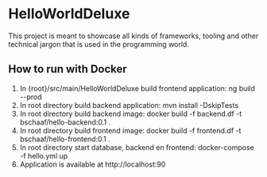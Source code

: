 # HelloWorldDeluxe


This project is meant to showcase all kinds of frameworks, tooling and other technical jargon that is used in the programming world.


<h2>How to run with Docker</h2>



<ol>
  <li>In {root}/src/main/HelloWorldDeluxe build frontend application: ng build --prod</li>
  <li>In root directory build backend application: mvn install -DskipTests</li>
  <li>In root directory build backend image: docker build -f backend.df -t bschaaf/hello-backend:0.1 .</li>
  <li>In root directory build frontend image: docker build -f frontend.df -t bschaaf/hello-frontend:0.1 .</li>
  <li>In root directory start database, backend en frontend: docker-compose -f hello.yml up</li>
  <li>Application is available at http://localhost:90</li>
</ol>

